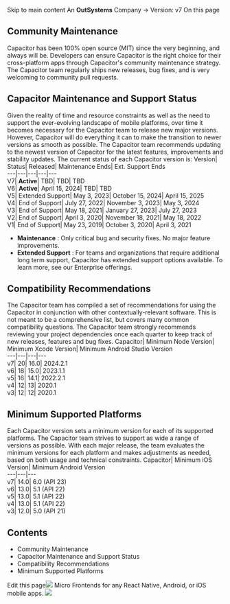 Skip to main content
An **OutSystems** Company →
Version: v7
On this page
## Community Maintenance​
Capacitor has been 100% open source (MIT) since the very beginning, and always will be. Developers can ensure Capacitor is the right choice for their cross-platform apps through Capacitor's community maintenance strategy. The Capacitor team regularly ships new releases, bug fixes, and is very welcoming to community pull requests.
## Capacitor Maintenance and Support Status​
Given the reality of time and resource constraints as well as the need to support the ever-evolving landscape of mobile platforms, over time it becomes necessary for the Capacitor team to release new major versions. However, Capacitor will do everything it can to make the transition to newer versions as smooth as possible. The Capacitor team recommends updating to the newest version of Capacitor for the latest features, improvements and stability updates.
The current status of each Capacitor version is:
Version| Status| Released| Maintenance Ends| Ext. Support Ends  
---|---|---|---|---  
V7| **Active**|  TBD| TBD| TBD  
V6| **Active**|  April 15, 2024| TBD| TBD  
V5| Extended Support| May 3, 2023| October 15, 2024| April 15, 2025  
V4| End of Support| July 27, 2022| November 3, 2023| May 3, 2024  
V3| End of Support| May 18, 2021| January 27, 2023| July 27, 2023  
V2| End of Support| April 3, 2020| November 18, 2021| May 18, 2022  
V1| End of Support| May 23, 2019| October 3, 2020| April 3, 2021  
  * **Maintenance** : Only critical bug and security fixes. No major feature improvements.
  * **Extended Support** : For teams and organizations that require additional long term support, Capacitor has extended support options available. To learn more, see our Enterprise offerings.


## Compatibility Recommendations​
The Capacitor team has compiled a set of recommendations for using the Capacitor in conjunction with other contextually-relevant software. This is not meant to be a comprehensive list, but covers many common compatibility questions. The Capacitor team strongly recommends reviewing your project dependencies once each quarter to keep track of new releases, features and bug fixes.
Capacitor| Minimum Node Version| Minimum Xcode Version| Minimum Android Studio Version  
---|---|---|---  
v7| 20| 16.0| 2024.2.1  
v6| 18| 15.0| 2023.1.1  
v5| 16| 14.1| 2022.2.1  
v4| 12| 13| 2020.1  
v3| 12| 12| 2020.1  
## Minimum Supported Platforms​
Each Capacitor version sets a minimum version for each of its supported platforms. The Capacitor team strives to support as wide a range of versions as possible. With each major release, the team evaluates the minimum versions for each platform and makes adjustments as needed, based on both usage and technical constraints.
Capacitor| Minimum iOS Version| Minimum Android Version  
---|---|---  
v7| 14.0| 6.0 (API 23)  
v6| 13.0| 5.1 (API 22)  
v5| 13.0| 5.1 (API 22)  
v4| 13.0| 5.1 (API 22)  
v3| 12.0| 5.0 (API 21)  
## Contents
  * Community Maintenance
  * Capacitor Maintenance and Support Status
  * Compatibility Recommendations
  * Minimum Supported Platforms


Edit this page![](https://images.prismic.io/ionicframeworkcom/d3d3f7a3-023b-4cdf-93af-84674f623818_portals+ad.png?auto=compress,format&rect=0,0,280,200&w=280&h=200)
Micro Frontends for any React Native, Android, or iOS mobile apps.
![](https://cdn.bizible.com/ipv?_biz_r=&_biz_h=802059049&_biz_u=ed6d98ad223740ddbf99774ce8c4ab02&_biz_l=https%3A%2F%2Fcapacitorjs.com%2Fdocs%2Fmain%2Freference%2Fsupport-policy&_biz_t=1739811949000&_biz_i=App%20Development%20Support%20Policy%20-%20Capacitor&_biz_n=76&rnd=234767&cdn_o=a&_biz_z=1739811949001)
